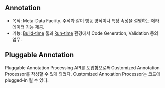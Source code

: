 ## Annotation
- 목적: Meta-Data Facility. 주석과 같이 행동 양식이나 특정 속성을 설명하는 메타 데이터 기능 제공.
- 기능: [Build-time][1] 툴과 [Run-time][1] 환경에서 Code Generation, Validation 등의 업무.

## Pluggable Annotation
Pluggable Annotation Processing API를 도입함으로써 Customized Annotation Processor를 작성할 수 있게 되었다.
Customized Annotation Processor는 코드에 plugged-in 될 수 있다.

[1]: https://github.com/ipari3/java/blob/main/%EB%AC%B8%EB%B2%95/%EC%9E%90%EB%B0%94%20%EB%B2%84%EC%A0%84%20%EC%84%A4%EB%AA%85/Build,%20Compile,%20Run.md
